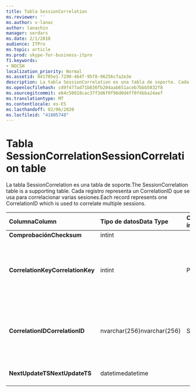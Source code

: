 ```yaml
---
title: Tabla SessionCorrelation
ms.reviewer: ''
ms.author: v-lanac
author: lanachin
manager: serdars
ms.date: 2/1/2018
audience: ITPro
ms.topic: article
ms.prod: skype-for-business-itpro
f1.keywords:
- NOCSH
localization_priority: Normal
ms.assetid: 041705e1-7290-464f-95f8-96256cfa2e3e
description: La tabla SessionCorrelation es una tabla de soporte. Cada registro representa un CorrelationID que se usa para correlacionar varias sesiones.
ms.openlocfilehash: cd9f477ad71b836fb204aab651aceb7bbb5832f8
ms.sourcegitcommit: e64c50818cac37f3d6f0f96d0d4ff0f4bba24aef
ms.translationtype: MT
ms.contentlocale: es-ES
ms.lasthandoff: 02/06/2020
ms.locfileid: "41805748"
---
```

# <a name="sessioncorrelation-table"></a><span data-ttu-id="9a78e-104">Tabla SessionCorrelation</span><span class="sxs-lookup"><span data-stu-id="9a78e-104">SessionCorrelation table</span></span>
 
<span data-ttu-id="9a78e-105">La tabla SessionCorrelation es una tabla de soporte.</span><span class="sxs-lookup"><span data-stu-id="9a78e-105">The SessionCorrelation table is a supporting table.</span></span> <span data-ttu-id="9a78e-106">Cada registro representa un CorrelationID que se usa para correlacionar varias sesiones.</span><span class="sxs-lookup"><span data-stu-id="9a78e-106">Each record represents one CorrelationID which is used to correlate multiple sessions.</span></span> 
  
|<span data-ttu-id="9a78e-107">**Columna**</span><span class="sxs-lookup"><span data-stu-id="9a78e-107">**Column**</span></span>|<span data-ttu-id="9a78e-108">**Tipo de datos**</span><span class="sxs-lookup"><span data-stu-id="9a78e-108">**Data Type**</span></span>|<span data-ttu-id="9a78e-109">**Clave o índice**</span><span class="sxs-lookup"><span data-stu-id="9a78e-109">**Key/Index**</span></span>|<span data-ttu-id="9a78e-110">**Detalles**</span><span class="sxs-lookup"><span data-stu-id="9a78e-110">**Details**</span></span>|
|:-----|:-----|:-----|:-----|
|<span data-ttu-id="9a78e-111">**Comprobación**</span><span class="sxs-lookup"><span data-stu-id="9a78e-111">**Checksum**</span></span> <br/> |<span data-ttu-id="9a78e-112">int</span><span class="sxs-lookup"><span data-stu-id="9a78e-112">int</span></span>  <br/> |||
|<span data-ttu-id="9a78e-113">**CorrelationKey**</span><span class="sxs-lookup"><span data-stu-id="9a78e-113">**CorrelationKey**</span></span> <br/> |<span data-ttu-id="9a78e-114">int</span><span class="sxs-lookup"><span data-stu-id="9a78e-114">int</span></span>  <br/> |<span data-ttu-id="9a78e-115">Primary</span><span class="sxs-lookup"><span data-stu-id="9a78e-115">Primary</span></span>  <br/> |<span data-ttu-id="9a78e-116">Número único que identifica este servidor de conferencia A/V.</span><span class="sxs-lookup"><span data-stu-id="9a78e-116">Unique number identifying this A/V Conferencing Server.</span></span>  <br/> |
|<span data-ttu-id="9a78e-117">**CorrelationID**</span><span class="sxs-lookup"><span data-stu-id="9a78e-117">**CorrelationID**</span></span> <br/> |<span data-ttu-id="9a78e-118">nvarchar(256)</span><span class="sxs-lookup"><span data-stu-id="9a78e-118">nvarchar(256)</span></span>  <br/> |<span data-ttu-id="9a78e-119">Solo</span><span class="sxs-lookup"><span data-stu-id="9a78e-119">Unique</span></span>  <br/> |<span data-ttu-id="9a78e-120">Las sesiones correlacionadas tendrán el mismo identificador de correlación.</span><span class="sxs-lookup"><span data-stu-id="9a78e-120">Sessions that are correlated will have the same correlation ID.</span></span>  <br/> |
|<span data-ttu-id="9a78e-121">**NextUpdateTS**</span><span class="sxs-lookup"><span data-stu-id="9a78e-121">**NextUpdateTS**</span></span> <br/> |<span data-ttu-id="9a78e-122">datetime</span><span class="sxs-lookup"><span data-stu-id="9a78e-122">datetime</span></span>  <br/> | <br/> |<span data-ttu-id="9a78e-123">Solo para uso interno.</span><span class="sxs-lookup"><span data-stu-id="9a78e-123">For internal use only.</span></span>  <br/> |
   

